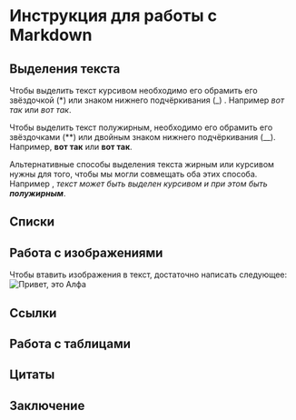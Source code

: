 # Инструкция для работы с Markdown

## Выделения текста

Чтобы выделить текст курсивом необходимо его обрамить его звёздочкой (*) или знаком нижнего подчёркивания (_) . Например *вот так* или _вот так_.

Чтобы выделить текст полужирным, необходимо его обрамить его звёздочками (**) или двойным знаком нижнего подчёркивания (__). Например,  **вот так** или __вот так__.  

Альтернативные способы выделения текста жирным или курсивом нужны для того, чтобы мы могли совмещать оба этих способа. Например ,
_текст может быть выделен курсивом и при этом быть **полужирным**_.
## Списки

## Работа с изображениями 

Чтобы втавить изображения в текст, достаточно написать следующее:
![Привет, это Алфа](ALFA.jpeg)

## Ссылки 

## Работа с таблицами

## Цитаты

## Заключение 

